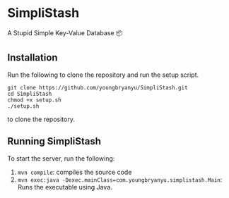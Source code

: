# SimpliStash
A Stupid Simple Key-Value Database 📦

## Installation
Run the following to clone the repository and run the setup script. 
```
git clone https://github.com/youngbryanyu/SimpliStash.git
cd SimpliStash
chmod +x setup.sh
./setup.sh
```
to clone the repository.

## Running SimpliStash
To start the server, run the following:
1. `mvn compile`: compiles the source code
2. `mvn exec:java -Dexec.mainClass=com.youngbryanyu.simplistash.Main`: Runs the executable using Java.
